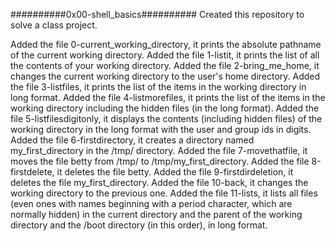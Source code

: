 ##########0x00-shell_basics##########
Created this repository to solve a class project.

Added the file 0-current_working_directory, it prints the absolute pathname of the current working directory.
Added the file 1-listit, it prints the list of all the contents of your working directory.
Added the file 2-bring_me_home, it changes the current working directory to the user's home directory.
Added the file 3-listfiles, it prints the list of the items in the working directory in long format.
Added the file 4-listmorefiles, it prints the list of the items in the working directory including the hidden files (in the long format).
Added the file 5-listfilesdigitonly, it displays the contents (including hidden files) of the working directory in the long format with the user and group ids in digits.
Added the file 6-firstdirectory, it creates a directory named my_first_directory in the /tmp/ directory.
Added the file 7-movethatfile, it moves the file betty from /tmp/ to /tmp/my_first_directory.
Added the file 8-firstdelete, it deletes the file betty.
Added the file 9-firstdirdeletion, it deletes the file my_first_directory.
Added the file 10-back, it changes the working directory to the previous one.
Added the file 11-lists, it lists all files (even ones with names beginning with a period character, which are normally hidden) in the current directory and the parent of the working directory and the /boot directory (in this order), in long format.


